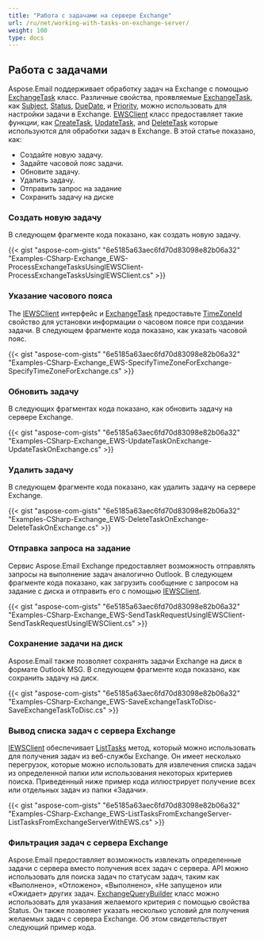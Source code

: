 ```yaml
---
title: "Работа с задачами на сервере Exchange"
url: /ru/net/working-with-tasks-on-exchange-server/
weight: 100
type: docs
---
```



## **Работа с задачами**

Aspose.Email поддерживает обработку задач на Exchange с помощью [ExchangeTask](https://reference.aspose.com/email/net/aspose.email.clients.exchange.webservice/exchangetask/) класс. Различные свойства, проявляемые [ExchangeTask](https://reference.aspose.com/email/net/aspose.email.clients.exchange.webservice/exchangetask/), как [Subject](https://reference.aspose.com/email/net/aspose.email.calendar/task/subject/), [Status](https://reference.aspose.com/email/net/aspose.email.clients.exchange.webservice/exchangetask/status/), [DueDate](https://reference.aspose.com/email/net/aspose.email.calendar/task/duedate/), и [Priority](https://reference.aspose.com/email/net/aspose.email.calendar/task/priority/), можно использовать для настройки задачи в Exchange. [EWSClient](https://reference.aspose.com/email/net/aspose.email.clients.exchange.webservice/ewsclient/) класс предоставляет такие функции, как [CreateTask](https://reference.aspose.com/email/net/aspose.email.clients.exchange.webservice/iewsclient/createtask/#createtask/), [UpdateTask](https://reference.aspose.com/email/net/aspose.email.clients.exchange.webservice/iewsclient/updatetask/#updatetask/), and [DeleteTask](https://reference.aspose.com/email/net/aspose.email.clients.exchange.webservice/iewsclient/deleteitem/) которые используются для обработки задач в Exchange. В этой статье показано, как:

- Создайте новую задачу.
- Задайте часовой пояс задачи.
- Обновите задачу.
- Удалить задачу.
- Отправить запрос на задание
- Сохранить задачу на диске
 
### **Создать новую задачу**

В следующем фрагменте кода показано, как создать новую задачу.

{{< gist "aspose-com-gists" "6e5185a63aec6fd70d83098e82b06a32" "Examples-CSharp-Exchange_EWS-ProcessExchangeTasksUsingIEWSClient-ProcessExchangeTasksUsingIEWSClient.cs" >}}

### **Указание часового пояса**

The [IEWSClient](https://reference.aspose.com/email/net/aspose.email.clients.exchange.webservice/iewsclient/) интерфейс и [ExchangeTask](https://reference.aspose.com/email/net/aspose.email.clients.exchange.webservice/exchangetask/) предоставьте [TimeZoneId](https://reference.aspose.com/email/net/aspose.email.clients.exchange.webservice/iewsclient/timezoneid/) свойство для установки информации о часовом поясе при создании задачи. В следующем фрагменте кода показано, как указать часовой пояс.

{{< gist "aspose-com-gists" "6e5185a63aec6fd70d83098e82b06a32" "Examples-CSharp-Exchange_EWS-SpecifyTimeZoneForExchange-SpecifyTimeZoneForExchange.cs" >}}

### **Обновить задачу**

В следующих фрагментах кода показано, как обновить задачу на сервере Exchange.

{{< gist "aspose-com-gists" "6e5185a63aec6fd70d83098e82b06a32" "Examples-CSharp-Exchange_EWS-UpdateTaskOnExchange-UpdateTaskOnExchange.cs" >}}

### **Удалить задачу**

В следующем фрагменте кода показано, как удалить задачу на сервере Exchange.

{{< gist "aspose-com-gists" "6e5185a63aec6fd70d83098e82b06a32" "Examples-CSharp-Exchange_EWS-DeleteTaskOnExchange-DeleteTaskOnExchange.cs" >}}

### **Отправка запроса на задание**

Сервис Aspose.Email Exchange предоставляет возможность отправлять запросы на выполнение задач аналогично Outlook. В следующем фрагменте кода показано, как загрузить сообщение с запросом на задание с диска и отправить его с помощью [IEWSClient](https://reference.aspose.com/email/net/aspose.email.clients.exchange.webservice/iewsclient/).

{{< gist "aspose-com-gists" "6e5185a63aec6fd70d83098e82b06a32" "Examples-CSharp-Exchange_EWS-SendTaskRequestUsingIEWSClient-SendTaskRequestUsingIEWSClient.cs" >}}

### **Сохранение задачи на диск**

Aspose.Email также позволяет сохранять задачи Exchange на диск в формате Outlook MSG. В следующем фрагменте кода показано, как сохранить задачу на диск.

{{< gist "aspose-com-gists" "6e5185a63aec6fd70d83098e82b06a32" "Examples-CSharp-Exchange_EWS-SaveExchangeTaskToDisc-SaveExchangeTaskToDisc.cs" >}}

### **Вывод списка задач с сервера Exchange**

[IEWSClient](https://reference.aspose.com/email/net/aspose.email.clients.exchange.webservice/iewsclient/) обеспечивает [ListTasks](https://reference.aspose.com/email/net/aspose.email.clients.exchange.webservice/iewsclient/listtasks/#listtasks/) метод, который можно использовать для получения задач из веб-службы Exchange. Он имеет несколько перегрузок, которые можно использовать для извлечения списка задач из определенной папки или использования некоторых критериев поиска. Приведенный ниже пример кода иллюстрирует получение всех или отдельных задач из папки «Задачи».

{{< gist "aspose-com-gists" "6e5185a63aec6fd70d83098e82b06a32" "Examples-CSharp-Exchange_EWS-ListTasksFromExchangeServer-ListTasksFromExchangeServerWithEWS.cs" >}}

### **Фильтрация задач с сервера Exchange**

Aspose.Email предоставляет возможность извлекать определенные задачи с сервера вместо получения всех задач с сервера. API можно использовать для поиска задач по статусам задач, таким как «Выполнено», «Отложено», «Выполнено», «Не запущено» или «Ожидает» других задач. [ExchangeQueryBuilder](https://reference.aspose.com/email/net/aspose.email.clients.exchange/exchangequerybuilder/) класс можно использовать для указания желаемого критерия с помощью свойства Status. Он также позволяет указать несколько условий для получения желаемых задач с сервера Exchange. Об этом свидетельствует следующий пример кода.
